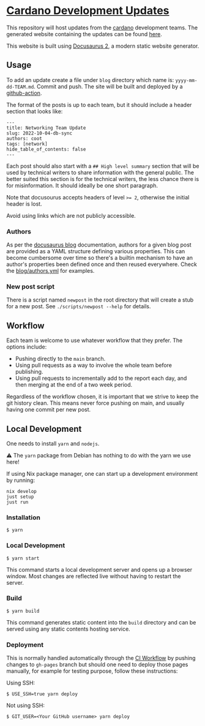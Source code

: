 # [Cardano Development Updates][cardano-updates]

This repository will host updates from the
[cardano](https://github.com/input-output-hk/cardano-node) development teams.
The generated website containing the updates can be found
[here](https://updates.cardano.intersectmbo.org/).

This website is built using [Docusaurus 2](https://docusaurus.io/), a modern
static website generator.

## Usage

To add an update create a file under `blog` directory which name is:
`yyyy-mm-dd-TEAM.md`. Commit and push.  The site will be built and deployed by a
[github-action](https://github.com/input-output-hk/cardano-updates/actions).

The format of the posts is up to each team, but it should include a header
section that looks like:

```
---
title: Networking Team Update
slug: 2022-10-04-db-sync
authors: coot
tags: [network]
hide_table_of_contents: false
---
```

Each post should also start with a `## High level summary` section that will be
used by technical writers to share information with the general public.  The
better suited this section is for the technical writers, the less chance there
is for misinformation. It should ideally be one short paragraph.

Note that docusourus accepts headers of level `>= 2`, otherwise the initial
header is lost.

Avoid using links which are not publicly accessible.

### Authors

As per the [docusaurus blog](https://docusaurus.io/docs/blog#blog-post-authors) documentation, authors for a given blog post are provided as a YAML structure defining various properties. This can become cumbersome over time so there's a builtin mechanism to have an author's properties been defined once and then reused everywhere. Check the [blog/authors.yml](./blog/authors.yml) for examples.

### New post script

There is a script named `newpost` in the root directory that will create a stub for a new post.
See `./scripts/newpost --help` for details.

## Workflow

Each team is welcome to use whatever workflow that they prefer.  The options
include:

* Pushing directly to the `main` branch.
* Using pull requests as a way to involve the whole team before publishing.
* Using pull requests to incrementally add to the report each day, and then
  merging at the end of a two week period.

Regardless of the workflow chosen, it is important that we strive to keep the
git history clean.  This means never force pushing on main, and usually having
one commit per new post.

## Local Development

One needs to install `yarn` and `nodejs`.

:warning: The `yarn` package from Debian has nothing to do with the yarn we use
here!

If using Nix package manager, one can start up a development environment by running:

```
nix develop
just setup
just run
```

### Installation

```
$ yarn
```

### Local Development

```
$ yarn start
```

This command starts a local development server and opens up a browser
window. Most changes are reflected live without having to restart the server.

### Build

```
$ yarn build
```

This command generates static content into the `build` directory and can be
served using any static contents hosting service.

### Deployment

This is normally handled automatically through the [CI
Workflow](.github/workflows/pages.yml) by pushing changes to `gh-pages` branch
but should one need to deploy those pages manually, for example for testing
purpose, follow these instructions:

Using SSH:

```
$ USE_SSH=true yarn deploy
```

Not using SSH:

```
$ GIT_USER=<Your GitHub username> yarn deploy
```

[cardano-updates]: https://updates.cardano.intersectmbo.org
